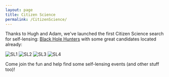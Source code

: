 ```yaml
---
layout: page
title: Citizen Science
permalink: /CitizenScience/
---
```


Thanks to Hugh and Adam, we've launched the first Citizen Science search for self-lensing: [Black Hole Hunters](https://www.zooniverse.org/projects/hughdickinson/superwasp-black-hole-hunters) with some great candidates located already:

![SL1](S1.jpg)
![SL2](SL2.jpg)
![SL3](SL3.jpg)
![SL4](SL4.jpg)


Come join the fun and help find some self-lensing events (and other stuff too)!



